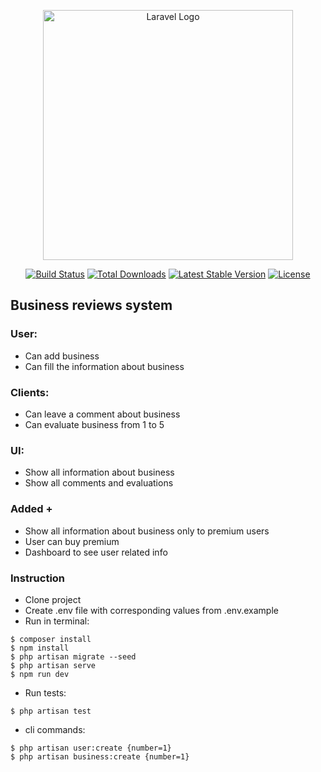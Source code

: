<p align="center"><a href="https://laravel.com" target="_blank"><img src="https://raw.githubusercontent.com/laravel/art/master/logo-lockup/5%20SVG/2%20CMYK/1%20Full%20Color/laravel-logolockup-cmyk-red.svg" width="400" alt="Laravel Logo"></a></p>

<p align="center">
<a href="https://travis-ci.org/laravel/framework"><img src="https://travis-ci.org/laravel/framework.svg" alt="Build Status"></a>
<a href="https://packagist.org/packages/laravel/framework"><img src="https://img.shields.io/packagist/dt/laravel/framework" alt="Total Downloads"></a>
<a href="https://packagist.org/packages/laravel/framework"><img src="https://img.shields.io/packagist/v/laravel/framework" alt="Latest Stable Version"></a>
<a href="https://packagist.org/packages/laravel/framework"><img src="https://img.shields.io/packagist/l/laravel/framework" alt="License"></a>
</p>

## Business reviews system

### User:
- Can add business
- Can fill the information about business
### Clients:
- Can leave a comment about business
- Can evaluate business from 1 to 5
### UI:
- Show all information about business
- Show all comments and evaluations

### Added +
- Show all information about business only to premium users
- User can buy premium
- Dashboard to see user related info

### Instruction
- Clone project
- Create .env file with corresponding values from .env.example
- Run in terminal: 
```
$ composer install
$ npm install
$ php artisan migrate --seed
$ php artisan serve
$ npm run dev
```

- Run tests:
```
$ php artisan test
```

- cli commands:
```
$ php artisan user:create {number=1}
$ php artisan business:create {number=1}
```


